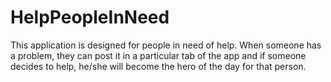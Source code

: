 # HelpPeopleInNeed
This application is designed for people in need of help. When someone has a problem, they can post it in a particular tab of the app and if someone decides to help, he/she will become the hero of the day for that person.


